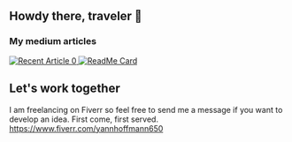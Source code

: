## Howdy there, traveler 👋


<!-- [![Yann's github stats](https://github-readme-stats.vercel.app/api?username=Yann21)](https://github.com/Yann21/github-readme-stats) -->

<!--
<div class="row">
  <img src="https://raw.githubusercontent.com/Yann21/github-stats/e83259b8c37574a69e128d26fc086c8c17cb4b36/generated/languages.svg" />
  <img src="https://raw.githubusercontent.com/Yann21/Yann21/ce66b2684cc396edd75bca651bc882f9554e8063/res/languages.svg" />
</div>
-->

### My medium articles
<a target="_blank" href="https://github-readme-medium-recent-article.vercel.app/medium/@yann21/0"><img src="https://github-readme-medium-recent-article.vercel.app/medium/@Yann21/0" alt="Recent Article 0">
[![ReadMe Card](https://github-readme-stats.vercel.app/api/pin/?username=Yann21&repo=cookiecutter-exp-launcher)](https://github.com/Yann21/cookiecutter-exp-launcher) 

<!--
### 🔭 I’m currently working on ...
* [Open Source Benchmarking](https://github.com/Yann21/prometheus/) (Student Job)
* [Transfer Learning](https://github.com/Yann21/transfer-learning) (ML project)
* Big Data framework comparison (private repo) on the [UL HPC](https://hpc.uni.lu/systems/iris/) - Iris Cluster
### 🌱 I’m currently learning ...
* TensorFlow Certification
* AWS Certified Solutions Architect

## Previous Projects (WIP)


<!--
**Yann21/Yann21** is a ✨ _special_ ✨ repository because its `README.md` (this file) appears on your GitHub profile.

Here are some ideas to get you started:


* Tensorflow Certifiaction
- 👯 I’m looking to collaborate on ...
- 🤔 I’m looking for help with ...
- 💬 Ask me about ...
- 📫 How to reach me: ...
- ⚡ Fun fact: ...
-->

## Let's work together
I am freelancing on Fiverr so feel free to send me a message if you want to develop an idea. First come, first served.<br />
https://www.fiverr.com/yannhoffmann650
